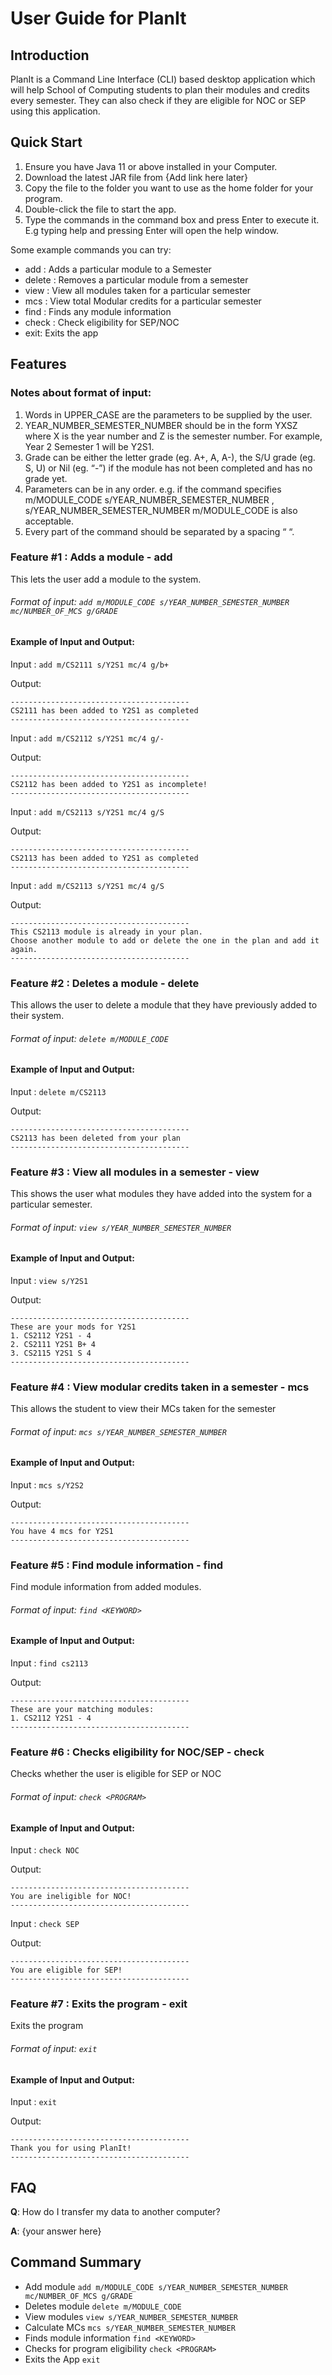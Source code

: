 # User Guide for PlanIt

## Introduction

PlanIt is a Command Line Interface (CLI) based desktop application which will help School of Computing students to plan their modules and credits every semester. They can also check if they are eligible for NOC or SEP using this application.

## Quick Start

1. Ensure you have Java 11 or above installed in your Computer.
2. Download the latest JAR file from {Add link here later}
3. Copy the file to the folder you want to use as the home folder for your program.
4. Double-click the file to start the app.
5. Type the commands in the command box and press Enter to execute it. E.g typing help and pressing Enter will open the help window.

Some example commands you can try:
- add : Adds a particular module to a Semester 
- delete : Removes a particular module from a semester 
- view : View all modules taken for a particular semester 
- mcs : View total Modular credits for a particular semester 
- find : Finds any module information
- check : Check eligibility for SEP/NOC
- exit:  Exits the app

## Features 

### Notes about format of input:
1. Words in UPPER_CASE are the parameters to be supplied by the user. 
2. YEAR_NUMBER_SEMESTER_NUMBER should be in the form YXSZ where X is the year number and Z is the semester number. For example, Year 2 Semester 1 will be Y2S1. 
3. Grade can be either the letter grade  (eg. A+, A, A-), the S/U grade (eg. S, U) or Nil (eg. “-”) if the module has not been completed and has no grade yet. 
4. Parameters can be in any order. e.g. if the command specifies m/MODULE_CODE s/YEAR_NUMBER_SEMESTER_NUMBER , s/YEAR_NUMBER_SEMESTER_NUMBER m/MODULE_CODE  is also acceptable. 
5. Every part of the command should be separated by a spacing “ “.

### Feature #1 : Adds a module - add

This lets the user add a module to the system.

###### Format of input: `add m/MODULE_CODE s/YEAR_NUMBER_SEMESTER_NUMBER mc/NUMBER_OF_MCS g/GRADE`

#### Example of Input and Output:
Input : `add m/CS2111 s/Y2S1 mc/4 g/b+`

Output:
```
----------------------------------------
CS2111 has been added to Y2S1 as completed
----------------------------------------
```

Input : `add m/CS2112 s/Y2S1 mc/4 g/-`

Output:
```
----------------------------------------
CS2112 has been added to Y2S1 as incomplete!
----------------------------------------
```

Input : `add m/CS2113 s/Y2S1 mc/4 g/S`

Output:
```
----------------------------------------
CS2113 has been added to Y2S1 as completed
----------------------------------------
```

Input : `add m/CS2113 s/Y2S1 mc/4 g/S`

Output:
```
----------------------------------------
This CS2113 module is already in your plan.
Choose another module to add or delete the one in the plan and add it again.
----------------------------------------
```

### Feature #2 : Deletes a module - delete

This allows the user to delete a module that they have previously added to their system.

###### Format of input: `delete m/MODULE_CODE`

#### Example of Input and Output:
Input : `delete m/CS2113`

Output:
```
----------------------------------------
CS2113 has been deleted from your plan
----------------------------------------
```

### Feature #3 : View all modules in a semester - view

This shows the user what modules they have added into the system for a particular semester.

###### Format of input: `view s/YEAR_NUMBER_SEMESTER_NUMBER`

#### Example of Input and Output:
Input : `view s/Y2S1`

Output:
```
----------------------------------------
These are your mods for Y2S1
1. CS2112 Y2S1 - 4
2. CS2111 Y2S1 B+ 4
3. CS2115 Y2S1 S 4
----------------------------------------
```

### Feature #4 : View modular credits taken in a semester - mcs

This allows the student to view their MCs taken for the semester

###### Format of input: `mcs s/YEAR_NUMBER_SEMESTER_NUMBER`

#### Example of Input and Output:
Input : `mcs s/Y2S2`

Output:
```
----------------------------------------
You have 4 mcs for Y2S1
----------------------------------------
```

### Feature #5 : Find module information - find

Find module information from added modules.

###### Format of input: `find <KEYWORD>`

#### Example of Input and Output:
Input : `find cs2113`

Output:
```
----------------------------------------
These are your matching modules:
1. CS2112 Y2S1 - 4
----------------------------------------
```

### Feature #6 : Checks eligibility for NOC/SEP - check

Checks whether the user is eligible for SEP or NOC

###### Format of input: `check <PROGRAM>`

#### Example of Input and Output:
Input : `check NOC`

Output:
```
----------------------------------------
You are ineligible for NOC!
----------------------------------------
```

Input : `check SEP`

Output:
```
----------------------------------------
You are eligible for SEP!
----------------------------------------
```

### Feature #7 : Exits the program - exit

Exits the program

###### Format of input: `exit`

#### Example of Input and Output:
Input : `exit`

Output:
```
----------------------------------------
Thank you for using PlanIt!
----------------------------------------
```

## FAQ

**Q**: How do I transfer my data to another computer? 

**A**: {your answer here}

## Command Summary

* Add module `add m/MODULE_CODE s/YEAR_NUMBER_SEMESTER_NUMBER mc/NUMBER_OF_MCS g/GRADE`
* Deletes module `delete m/MODULE_CODE`
* View modules `view s/YEAR_NUMBER_SEMESTER_NUMBER`
* Calculate MCs `mcs s/YEAR_NUMBER_SEMESTER_NUMBER`
* Finds module information `find <KEYWORD>`
* Checks for program eligibility `check <PROGRAM>`
* Exits the App `exit`